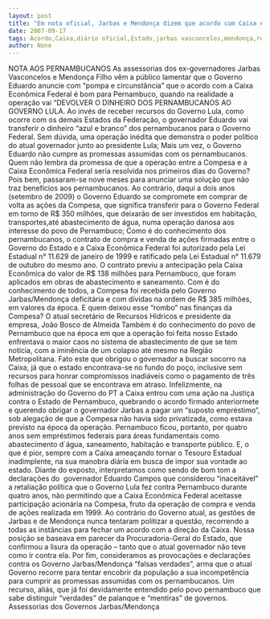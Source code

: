```yaml
---
layout: post
title: "Em nota oficial, Jarbas e Mendonça dizem que acordo com Caixa é lesivo ao Estado, que perderá recursos para União"
date: 2007-09-17
tags: Acordo,Caixa,diário oficial,Estado,jarbas vasconcelos,mendonça,recursos,União
author: None
---
```

NOTA AOS PERNAMBUCANOS
As assessorias dos ex-governadores Jarbas Vasconcelos e Mendon&ccedil;a Filho v&ecirc;m a p&uacute;blico lamentar que o Governo Eduardo anuncie com &ldquo;pompa e circunst&acirc;ncia&rdquo; que o acordo com a Caixa Econ&ocirc;mica Federal &eacute; bom para Pernambuco, quando na realidade a opera&ccedil;&atilde;o vai &ldquo;DEVOLVER O DINHEIRO DOS PERNAMBUCANOS AO GOVERNO LULA. 
Ao inv&eacute;s de receber recursos do Governo Lula, como ocorre com os demais Estados da Federa&ccedil;&atilde;o, o governador Eduardo vai transferir o dinheiro &ldquo;azul e branco&rdquo; dos pernambucanos para o Governo Federal. Sem d&uacute;vida, uma opera&ccedil;&atilde;o in&eacute;dita que demonstra o poder pol&iacute;tico do atual governador junto ao presidente Lula;
Mais um vez, o Governo Eduardo n&atilde;o cumpre as promessas assumidas com os pernambucanos. Quem n&atilde;o lembra da promessa de que a opera&ccedil;&atilde;o entre a Compesa e a Caixa Econ&ocirc;mica Federal seria resolvida nos primeiros dias do Governo? Pois bem, passaram-se nove meses para anunciar uma solu&ccedil;&atilde;o que n&atilde;o traz benef&iacute;cios aos pernambucanos. 
Ao contr&aacute;rio, daqui a dois anos (setembro de 2009) o Governo Eduardo se compromete em comprar de volta as a&ccedil;&otilde;es da Compesa, que significa transferir para o Governo Federal em torno de R$ 350 milh&otilde;es, que deixar&atilde;o de ser investidos em habita&ccedil;&atilde;o, transportes,at&eacute; abastecimento de &aacute;gua, numa opera&ccedil;&atilde;o danosa aos interesse do povo de Pernambuco; Como &eacute; do conhecimento dos pernambucanos, o contrato de compra e venda de a&ccedil;&otilde;es firmadas entre o Governo do Estado e a Caixa Econ&ocirc;mica Federal foi autorizado pela Lei Estadual n&deg; 11.629 de janeiro de 1999 e ratificado pela Lei Estadual n&deg; 11.679 de outubro do mesmo ano. 
O contrato previu a antecipa&ccedil;&atilde;o pela Caixa Econ&ocirc;mica do valor de R$ 138 milh&otilde;es para Pernambuco, que foram aplicados em obras de abastecimento e saneamento. Com &eacute; do conhecimento de todos, a Compesa foi recebida pelo Governo Jarbas/Mendon&ccedil;a deficit&aacute;ria e com d&iacute;vidas na ordem de R$ 385 milh&otilde;es, em valores da &eacute;poca. E quem deixou esse &ldquo;rombo&rdquo; nas finan&ccedil;as da Compesa? O atual secret&aacute;rio de Recursos H&iacute;dricos e presidente da empresa, Jo&atilde;o Bosco de Almeida
Tamb&eacute;m &eacute; do conhecimento do povo de Pernambuco que na &eacute;poca em que a opera&ccedil;&atilde;o foi feita nosso Estado enfrentava o maior caos no sistema de abastecimento de que se tem not&iacute;cia, com a imin&ecirc;ncia de um colapso at&eacute; mesmo na Regi&atilde;o Metropolitana. Fato este que obrigou o governador a buscar socorro na Caixa, j&aacute; que o estado encontrava-se no fundo do po&ccedil;o, inclusive sem recursos para honrar compromissos inadi&aacute;veis como o pagamento de tr&ecirc;s folhas de pessoal que se encontrava em atraso. 
Infelizmente, na administra&ccedil;&atilde;o do Governo do PT a Caixa entrou com uma a&ccedil;&atilde;o na Justi&ccedil;a contra o Estado de Pernambuco, quebrando o acordo firmado anteriormete e querendo obrigar o governador Jarbas a pagar um &ldquo;suposto empr&eacute;stimo&rdquo;, sob alega&ccedil;&atilde;o de que a Compesa n&atilde;o havia sido privatizada, como estava previsto na
&eacute;poca da opera&ccedil;&atilde;o. 
Pernambuco ficou, portanto, por quatro anos sem empr&eacute;stimos federais para &aacute;reas fundamentais como abastecimento d&acute;&aacute;gua, saneamento, habita&ccedil;&atilde;o e transporte p&uacute;blico. E, o que &eacute; pior, sempre com a Caixa amea&ccedil;ando tornar o Tesouro Estadual inadimplente, na sua manobra di&aacute;ria em busca de impor sua vontade ao estado. 
Diante do exposto, interpretamos como sendo de bom tom a declara&ccedil;&otilde;es do&nbsp; governador Eduardo Campos que considerou &ldquo;inaceit&aacute;vel&rdquo; a retalia&ccedil;&atilde;o pol&iacute;tica que o Governo Lula fez contra Pernambuco durante quatro anos, n&atilde;o permitindo que a Caixa Econ&ocirc;mica Federal aceitasse participa&ccedil;&atilde;o acion&aacute;ria na Compesa, fruto da opera&ccedil;&atilde;o de compra e venda de a&ccedil;&otilde;es realizada em 1999.
Ao contr&aacute;rio do Governo atual, as gest&otilde;es de Jarbas e de Mendon&ccedil;a nunca tentaram politizar a quest&atilde;o, recorrendo a todas as inst&acirc;ncias para fechar um acordo com a dire&ccedil;&atilde;o da Caixa. Nossa posi&ccedil;&atilde;o se baseava em parecer da Procuradoria-Geral do Estado, que confirmou a lisura da opera&ccedil;&atilde;o &ndash; tanto que o atual governador n&atilde;o teve como ir contra ela.
Por fim, consideramos as provoca&ccedil;&otilde;es e declara&ccedil;&otilde;es contra os Governo Jarbas/Mendon&ccedil;a &ldquo;falsas verdades&rdquo;, arma que o atual Governo recorre para tentar encobrir da popula&ccedil;&atilde;o a sua incompet&ecirc;ncia para cumprir as promessas assumidas com os pernambucanos. Um recurso, ali&aacute;s, que j&aacute; foi devidamente entendido pelo povo pernambuco que sabe distinguir &ldquo;verdades&rdquo; de palanque e &ldquo;mentiras&rdquo; de governos. 
Assessorias dos Governos Jarbas/Mendon&ccedil;a 